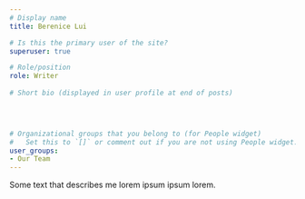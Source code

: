 ```yaml
---
# Display name
title: Berenice Lui

# Is this the primary user of the site?
superuser: true

# Role/position
role: Writer
 
# Short bio (displayed in user profile at end of posts)


 

# Organizational groups that you belong to (for People widget)
#   Set this to `[]` or comment out if you are not using People widget.
user_groups:
- Our Team
---
```


Some text that describes me lorem ipsum ipsum lorem.


